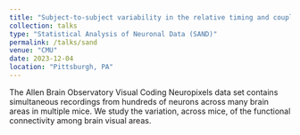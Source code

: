 ```yaml
---
title: "Subject-to-subject variability in the relative timing and coupling of population bursts in mouse visual cortex"
collection: talks
type: "Statistical Analysis of Neuronal Data (SAND)"
permalink: /talks/sand
venue: "CMU"
date: 2023-12-04
location: "Pittsburgh, PA"
---
```


The Allen Brain Observatory Visual Coding Neuropixels data set contains simultaneous recordings from hundreds of neurons across many brain areas in multiple mice. We study the variation, across mice, of the functional connectivity among brain visual areas.
